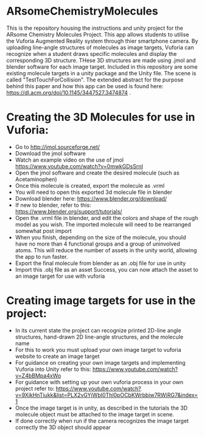 # ARsomeChemistryMolecules

This is the repository housing the instructions and unity project for the ARsome Chemistry Molecules Project. This app allows students
to utilise the Vuforia Augmented Reality system through thier smartphone camera. By uploading line-angle structures of molecules as image targets,
Vuforia can recognize when a student draws specific molecules and display the corresponding 3D structure. THese 3D structures are made using .jmol and blender software for each image target. Included in this repository are some existing molecule targets in a unity package and the Unity file. The scene is called "TestTouchForCollision". The extended abstract for the purpose behind this paper and how this app can be used is found here: https://dl.acm.org/doi/10.1145/3447527.3474874 .

# Creating the 3D Molecules for use in Vuforia:
* Go to http://jmol.sourceforge.net/
* Download the jmol software
* Watch an example video on the use of jmol https://www.youtube.com/watch?v=0mwkGDsSrnI
* Open the jmol software and create the desired molecule (such as Acetaminophen)
* Once this molecule is created, export the molecule as .vrml
* You will need to open this exported 3d molecule file in blender
* Download blender here: https://www.blender.org/download/
* If new to blender, refer to this: https://www.blender.org/support/tutorials/
* Open the .vrml file in blender, and edit the colors and shape of the rough model as you wish. The imported molecule will need to be rearranged somewhat post import
* When you finish, depending on the size of the molecule, you should have no more than 4 functional groups and a group of uninvolved atoms. This will reduce the number of assets in the unity world, allowing the app to run faster.
* Export the final molecule from blender as an .obj file for use in unity
* Import this .obj file as an asset
Success, you can now attach the asset to an image target for use with vuforia

# Creating image targets for use in the project:
* In its current state the project can recognize printed 2D-line angle structures, hand-drawn 2D line-angle structures, and the molecule name
* For this to work you must upload your own image target to vuforia website to create an image target
* For guidance on creating your own image targets and implementing Vuforia into Unity refer to this: https://www.youtube.com/watch?v=Z4bBMpa4xWo
* For guidance with setting up your own vuforia process in your own project refer to: https://www.youtube.com/watch?v=9XikHnTiukk&list=PLX2vGYjWbI0Thl0pOCbKWrbbiw7RWiRG7&index=1
* Once the image target is in unity, as described in the tutorials the 3D molecule object must be attached to the image target in scene.
* If done correctly when run if the camera recognizes the image target correctly the 3D object should appear
